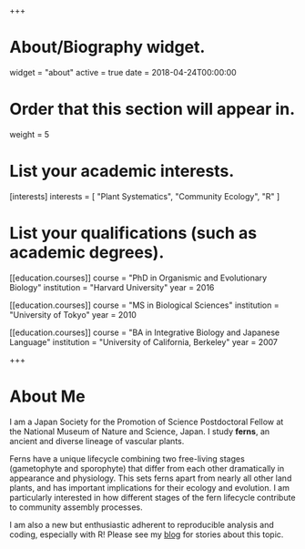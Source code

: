 +++
# About/Biography widget.
widget = "about"
active = true
date = 2018-04-24T00:00:00

# Order that this section will appear in.
weight = 5

# List your academic interests.
[interests]
  interests = [
    "Plant Systematics",
    "Community Ecology",
    "R"
  ]

# List your qualifications (such as academic degrees).
[[education.courses]]
  course = "PhD in Organismic and Evolutionary Biology"
  institution = "Harvard University"
  year = 2016

[[education.courses]]
  course = "MS in Biological Sciences"
  institution = "University of Tokyo"
  year = 2010

[[education.courses]]
  course = "BA in Integrative Biology and Japanese Language"
  institution = "University of California, Berkeley"
  year = 2007
 
+++

# About Me

I am a Japan Society for the Promotion of Science Postdoctoral Fellow at the National Museum of Nature and Science, Japan. I study **ferns**, an ancient and diverse lineage of vascular plants.

Ferns have a unique lifecycle combining two free-living stages (gametophyte and sporophyte) that differ from each other dramatically in appearance and physiology. This sets ferns apart from nearly all other land plants, and has important implications for their ecology and evolution. I am particularly interested in how different stages of the fern lifecycle contribute to community assembly processes.

I am also a new but enthusiastic adherent to reproducible analysis and coding, especially with R! Please see my <a href="/#posts" data-target="#posts">blog</a> for stories about this topic.